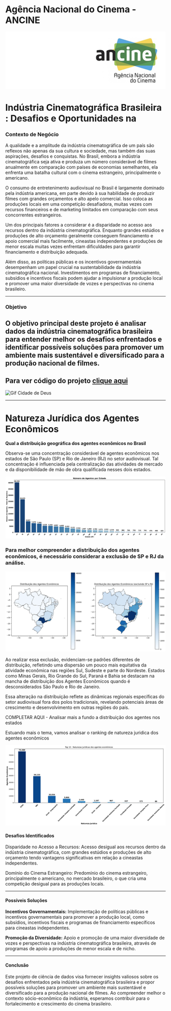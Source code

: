 # Agência Nacional do Cinema - ANCINE

![ANCINE](img/logo_ancine.jpg)

# Indústria Cinematográfica Brasileira : Desafios e Oportunidades na 

### **Contexto de Negócio**

A qualidade e a amplitude da indústria cinematográfica de um país são reflexos não apenas da sua cultura e sociedade, mas também das suas aspirações, desafios e conquistas. No Brasil, embora a indústria cinematográfica seja ativa e produza um número considerável de filmes anualmente em comparação com países de economias semelhantes, ela enfrenta uma batalha cultural com o cinema estrangeiro, principalmente o americano.

O consumo de entretenimento audiovisual no Brasil é largamente dominado pela indústria americana, em parte devido à sua habilidade de produzir filmes com grandes orçamentos e alto apelo comercial. Isso coloca as produções locais em uma competição desafiadora, muitas vezes com recursos financeiros e de marketing limitados em comparação com seus concorrentes estrangeiros.

Um dos principais fatores a considerar é a disparidade no acesso aos recursos dentro da indústria cinematográfica. Enquanto grandes estúdios e produções de alto orçamento geralmente conseguem financiamento e apoio comercial mais facilmente, cineastas independentes e produções de menor escala muitas vezes enfrentam dificuldades para garantir financiamento e distribuição adequada.

Além disso, as políticas públicas e os incentivos governamentais desempenham um papel crucial na sustentabilidade da indústria cinematográfica nacional. Investimentos em programas de financiamento, subsídios e incentivos fiscais podem ajudar a impulsionar a produção local e promover uma maior diversidade de vozes e perspectivas no cinema brasileiro.

___

### **Objetivo**  

O objetivo principal deste projeto é analisar dados da indústria cinematográfica brasileira para entender melhor os desafios enfrentados e identificar possíveis soluções para promover um ambiente mais sustentável e diversificado para a produção nacional de filmes.
---

Para ver código do projeto [clique aqui](Notebook_Novo.ipynb)
---

![Gif Cidade de Deus](img/gif_central_do_brasil.webp)

---

# Natureza Jurídica dos Agentes Econômicos

**Qual a distribuição geográfica dos agentes econômicos no Brasil**

Observa-se uma concentração considerável de agentes econômicos nos estados de São Paulo (SP) e Rio de Janeiro (RJ) no setor audiovisual. Tal concentração é influenciada pela centralização das atividades de mercado e da disponibilidade de mão de obra qualificada nesses dois estados.

![Contagem de Agentes Econômicos por Estado](img/natureza_juridica_contagem_estados.png)


### Para melhor compreender a distribuição dos agentes econômicos, é necessário considerar a exclusão de SP e RJ da análise. 

![Distribuição dos Agentes Econômicos por Estado](img/natureza_juridica_distribuicao_estados.png)

Ao realizar essa exclusão, evidenciam-se padrões diferentes de distribuição, refletindo uma dispersão um pouco mais equitativa da atividade econômica nas regiões Sul, Sudeste e parte do Nordeste. Estados como Minas Gerais, Rio Grande do Sul, Paraná e Bahia se destacam na mancha de distribuição dos Agentes Econômicos quando é desconsiderados São Paulo e Rio de Janeiro. 

Essa alteração na distribuição reflete as dinâmicas regionais específicas do setor audiovisual fora dos polos tradicionais, revelando potenciais áreas de crescimento e desenvolvimento em outras regiões do país.

COMPLETAR AQUI - Analisar mais a fundo a distribuição dos agentes nos estados

Estuando mais o tema, vamos analisar o ranking de natureza juridica dos agentes econômicos

![Contagem de Natureza Jurídica](img/natureza_juridica_contagem_atividades.png)


#### **Desafios Identificados**  

Disparidade no Acesso a Recursos: Acesso desigual aos recursos dentro da indústria cinematográfica, com grandes estúdios e produções de alto orçamento tendo vantagens significativas em relação a cineastas independentes.

Domínio do Cinema Estrangeiro: Predomínio do cinema estrangeiro, principalmente o americano, no mercado brasileiro, o que cria uma competição desigual para as produções locais.

---

#### **Possíveis Soluções**  

**Incentivos Governamentais:** Implementação de políticas públicas e incentivos governamentais para promover a produção local, como subsídios, incentivos fiscais e programas de financiamento específicos para cineastas independentes.

**Promoção da Diversidade:** Apoio e promoção de uma maior diversidade de vozes e perspectivas na indústria cinematográfica brasileira, através de programas de apoio a produções de menor escala e de nicho.

---


#### **Conclusão**  

Este projeto de ciência de dados visa fornecer insights valiosos sobre os desafios enfrentados pela indústria cinematográfica brasileira e propor possíveis soluções para promover um ambiente mais sustentável e diversificado para a produção nacional de filmes. Ao compreender melhor o contexto sócio-econômico da indústria, esperamos contribuir para o fortalecimento e crescimento do cinema brasileiro.


